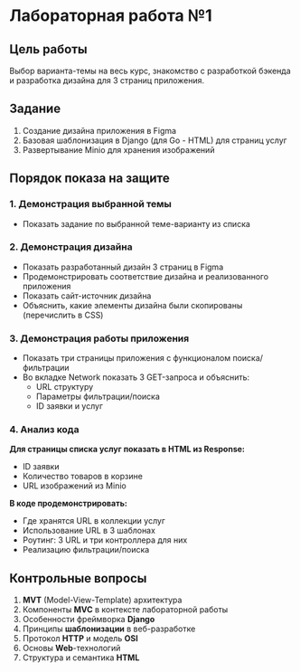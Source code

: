 # Лабораторная работа №1

## Цель работы
Выбор варианта-темы на весь курс, знакомство с разработкой бэкенда и разработка дизайна для 3 страниц приложения.

## Задание
1. Создание дизайна приложения в Figma
2. Базовая шаблонизация в Django (для Go - HTML) для страниц услуг
3. Развертывание Minio для хранения изображений

## Порядок показа на защите

### 1. Демонстрация выбранной темы
- Показать задание по выбранной теме-варианту из списка

### 2. Демонстрация дизайна
- Показать разработанный дизайн 3 страниц в Figma
- Продемонстрировать соответствие дизайна и реализованного приложения
- Показать сайт-источник дизайна
- Объяснить, какие элементы дизайна были скопированы (перечислить в CSS)

### 3. Демонстрация работы приложения
- Показать три страницы приложения с функционалом поиска/фильтрации
- Во вкладке Network показать 3 GET-запроса и объяснить:
  - URL структуру
  - Параметры фильтрации/поиска
  - ID заявки и услуг

### 4. Анализ кода
**Для страницы списка услуг показать в HTML из Response:**
- ID заявки
- Количество товаров в корзине
- URL изображений из Minio

**В коде продемонстрировать:**
- Где хранятся URL в коллекции услуг
- Использование URL в 3 шаблонах
- Роутинг: 3 URL и три контроллера для них
- Реализацию фильтрации/поиска

## Контрольные вопросы
1. **MVT** (Model-View-Template) архитектура
2. Компоненты **MVC** в контексте лабораторной работы
3. Особенности фреймворка **Django**
4. Принципы **шаблонизации** в веб-разработке
5. Протокол **HTTP** и модель **OSI**
6. Основы **Web**-технологий
7. Структура и семантика **HTML**